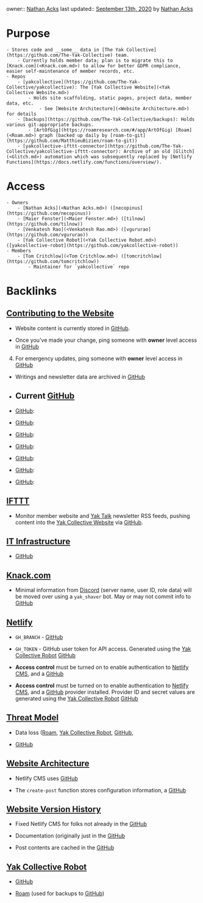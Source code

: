 owner:: [Nathan Acks](<Nathan Acks.md>)
last updated:: [September 13th, 2020](<September 13th, 2020.md>) by [Nathan Acks](<Nathan Acks.md>)
# Purpose
    - Stores code and __some__ data in [The Yak Collective](https://github.com/The-Yak-Collective) team.
        - Currently holds member data; plan is to migrate this to [Knack.com](<Knack.com.md>) to allow for better GDPR compliance, easier self-maintenance of member records, etc.
    - Repos
        - [yakcollective](https://github.com/The-Yak-Collective/yakcollective): The [Yak Collective Website](<Yak Collective Website.md>)
            - Holds site scaffolding, static pages, project data, member data, etc.
                - See [Website Architecture](<Website Architecture.md>) for details
        - [backups](https://github.com/The-Yak-Collective/backups): Holds various git-appropriate backups.
            - [ArtOfGig](https://roamresearch.com/#/app/ArtOfGig) [Roam](<Roam.md>) graph (backed up daily by [roam-to-git](https://github.com/MatthieuBizien/roam-to-git))
        - [yakcollective-ifttt-connector](https://github.com/The-Yak-Collective/yakcollective-ifttt-connector): Archive of an old [Glitch](<Glitch.md>) automation which was subsequently replaced by [Netlify Functions](https://docs.netlify.com/functions/overview/).
# Access
    - Owners
        - [Nathan Acks](<Nathan Acks.md>) ([necopinus](https://github.com/necopinus))
        - [Maier Fenster](<Maier Fenster.md>) ([tilnow](https://github.com/tilnow))
        - [Venkatesh Rao](<Venkatesh Rao.md>) ([vgururao](https://github.com/vgururao))
        - [Yak Collective Robot](<Yak Collective Robot.md>) ([yakcollective-robot](https://github.com/yakcollective-robot))
    - Members
        - [Tom Critchlow](<Tom Critchlow.md>) ([tomcritchlow](https://github.com/tomcritchlow))
            - Maintainer for `yakcollective` repo

# Backlinks
## [Contributing to the Website](<Contributing to the Website.md>)
- Website content is currently stored in [GitHub](<GitHub.md>).

- Once you've made your change, ping someone with **owner** level access in [GitHub](<GitHub.md>)

4. For emergency updates, ping someone with **owner** level access in [GitHub](<GitHub.md>)

- Writings and newsletter data are archived in [GitHub](<GitHub.md>)

- ## Current [GitHub](<GitHub.md>)

- [GitHub](<GitHub.md>):

- [GitHub](<GitHub.md>):

- [GitHub](<GitHub.md>):

- [GitHub](<GitHub.md>):

- [GitHub](<GitHub.md>):

- [GitHub](<GitHub.md>):

- [GitHub](<GitHub.md>):

## [IFTTT](<IFTTT.md>)
- Monitor member website and [Yak Talk](<Yak Talk.md>) newsletter RSS feeds, pushing content into the [Yak Collective Website](<Yak Collective Website.md>) via [GitHub](<GitHub.md>).

## [IT Infrastructure](<IT Infrastructure.md>)
- [GitHub](<GitHub.md>)

## [Knack.com](<Knack.com.md>)
- Minimal information from [Discord](<Discord.md>) (server name, user ID, role data) will be moved over using a `yak_shaver` bot. May or may not commit info to [GitHub](<GitHub.md>)

## [Netlify](<Netlify.md>)
- `GH_BRANCH` - [GitHub](<GitHub.md>)

- `GH_TOKEN` - GitHub user token for API access. Generated using the [Yak Collective Robot](<Yak Collective Robot.md>) [GitHub](<GitHub.md>)

- **Access control** must be turned on to enable authentication to [Netlify CMS](https://www.netlifycms.org/), and a [GitHub](<GitHub.md>)

- **Access control** must be turned on to enable authentication to [Netlify CMS](https://www.netlifycms.org/), and a [GitHub](<GitHub.md>) provider installed. Provider ID and secret values are generated using the [Yak Collective Robot](<Yak Collective Robot.md>) [GitHub](<GitHub.md>)

## [Threat Model](<Threat Model.md>)
- Data loss ([Roam](<Roam.md>), [Yak Collective Robot](<Yak Collective Robot.md>), [GitHub](<GitHub.md>),

- [GitHub](<GitHub.md>)

## [Website Architecture](<Website Architecture.md>)
- Netlify CMS uses [GitHub](<GitHub.md>)

- The `create-post` function stores configuration information, a [GitHub](<GitHub.md>)

## [Website Version History](<Website Version History.md>)
- Fixed Netlify CMS for folks not already in the [GitHub](<GitHub.md>)

- Documentation (originally just in the [GitHub](<GitHub.md>)

- Post contents are cached in the [GitHub](<GitHub.md>)

## [Yak Collective Robot](<Yak Collective Robot.md>)
- [GitHub](<GitHub.md>)

- [Roam](<Roam.md>) (used for backups to [GitHub](<GitHub.md>))

